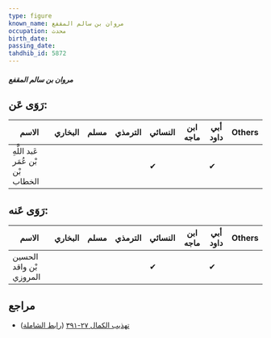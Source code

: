 ```yaml
---
type: figure
known_name: مروان بن سالم المقفع
occupation: محدث
birth_date:
passing_date:
tahdhib_id: 5872
---
```

##### مروان بن سالم المقفع

## رَوَى عَن:
| الاسم                             | البخاري | مسلم | الترمذي | النسائي | ابن ماجه | أبي داود | Others |
| --------------------------------- | ------- | ---- | ------- | ------- | -------- | -------- | ------ |
| عَبد اللَّهِ بْن عُمَر بْن الخطاب |         |      |         | ✔       |          | ✔        |        |
## رَوَى عَنه:
| الاسم                   | البخاري | مسلم | الترمذي | النسائي | ابن ماجه | أبي داود | Others |
| ----------------------- | ------- | ---- | ------- | ------- | -------- | -------- | ------ |
| الحسين بْن واقد المروزي |         |      |         | ✔       |          | ✔        |        |
## مراجع
- [تهذيب الكمال ٢٧-٣٩١](obsidian://open?vault=Tahdhib-al-Kamal&file=Figures/٥٨٧٢-مروان%20بن%20سالم%20المقفع) ([رابط الشاملة](https://shamela.ws/book/3722/14780))